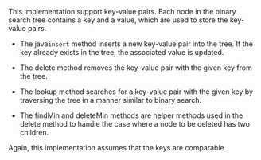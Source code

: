 This implementation support key-value pairs. Each node in the binary search tree contains a key and a value, which are used to store the key-value pairs.

- The java```insert``` method inserts a new key-value pair into the tree. If the key already exists in the tree, the associated value is updated.

- The delete method removes the key-value pair with the given key from the tree.

- The lookup method searches for a key-value pair with the given key by traversing the tree in a manner similar to binary search.

- The findMin and deleteMin methods are helper methods used in the delete method to handle the case where a node to be deleted has two children.

Again, this implementation assumes that the keys are comparable
